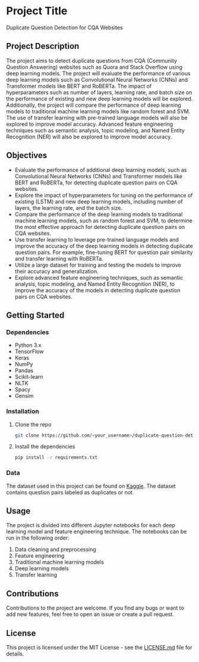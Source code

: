 # Project Title
Duplicate Question Detection for CQA Websites

## Project Description
The project aims to detect duplicate questions from CQA (Community Question Answering) websites such as Quora and Stack Overflow using deep learning models. The project will evaluate the performance of various deep learning models such as Convolutional Neural Networks (CNNs) and Transformer models like BERT and RoBERTa. The impact of hyperparameters such as number of layers, learning rate, and batch size on the performance of existing and new deep learning models will be explored. Additionally, the project will compare the performance of deep learning models to traditional machine learning models like random forest and SVM. The use of transfer learning with pre-trained language models will also be explored to improve model accuracy. Advanced feature engineering techniques such as semantic analysis, topic modeling, and Named Entity Recognition (NER) will also be explored to improve model accuracy.

## Objectives
- Evaluate the performance of additional deep learning models, such as Convolutional Neural Networks (CNNs) and Transformer models like BERT and RoBERTa, for detecting duplicate question pairs on CQA websites.
- Explore the impact of hyperparameters for tuning on the performance of existing (LSTM) and new deep learning models, including number of layers, the learning rate, and the batch size.
- Compare the performance of the deep learning models to traditional machine learning models, such as random forest and SVM, to determine the most effective approach for detecting duplicate question pairs on CQA websites.
- Use transfer learning to leverage pre-trained language models and improve the accuracy of the deep learning models in detecting duplicate question pairs. For example, fine-tuning BERT for question pair similarity and transfer learning with RoBERTa.
- Utilize a large dataset for training and testing the models to improve their accuracy and generalization.
- Explore advanced feature engineering techniques, such as semantic analysis, topic modeling, and Named Entity Recognition (NER), to improve the accuracy of the models in detecting duplicate question pairs on CQA websites.

## Getting Started
### Dependencies
- Python 3.x
- TensorFlow
- Keras
- NumPy
- Pandas
- Scikit-learn
- NLTK
- Spacy
- Gensim

### Installation
1. Clone the repo
    ```bash
    git clone https://github.com/<your_username>/duplicate-question-detection.git
    ```
2. Install the dependencies
    ```bash
    pip install -r requirements.txt
    ```

### Data
The dataset used in this project can be found on [Kaggle](https://www.kaggle.com/c/quora-question-pairs/data). The dataset contains question pairs labeled as duplicates or not.

## Usage
The project is divided into different Jupyter notebooks for each deep learning model and feature engineering technique. The notebooks can be run in the following order:

1. Data cleaning and preprocessing
2. Feature engineering
3. Traditional machine learning models
4. Deep learning models
5. Transfer learning

## Contributions
Contributions to the project are welcome. If you find any bugs or want to add new features, feel free to open an issue or create a pull request.

## License
This project is licensed under the MIT License - see the [LICENSE.md](LICENSE.md) file for details.
